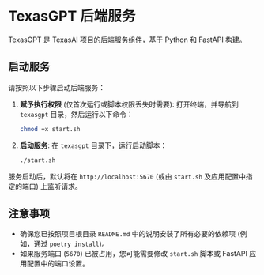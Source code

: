 # TexasGPT 后端服务

TexasGPT 是 TexasAI 项目的后端服务组件，基于 Python 和 FastAPI 构建。

## 启动服务

请按照以下步骤启动后端服务：

1.  **赋予执行权限** (仅首次运行或脚本权限丢失时需要):
    打开终端，并导航到 `texasgpt` 目录，然后运行以下命令：
    ```bash
    chmod +x start.sh
    ```

2.  **启动服务**:
    在 `texasgpt` 目录下，运行启动脚本：
    ```bash
    ./start.sh
    ```

服务启动后，默认将在 `http://localhost:5670` (或由 `start.sh` 及应用配置中指定的端口) 上监听请求。

## 注意事项

-   确保您已按照项目根目录 `README.md` 中的说明安装了所有必要的依赖项 (例如，通过 `poetry install`)。
-   如果服务端口 (`5670`) 已被占用，您可能需要修改 `start.sh` 脚本或 FastAPI 应用配置中的端口设置。